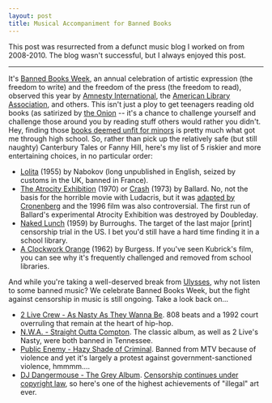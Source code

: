 ```yaml
---
layout: post
title: Musical Accompaniment for Banned Books
---
```


This post was resurrected from a defunct music blog I worked on from 2008-2010. The blog wasn't successful, but I always enjoyed this post.
- - -

It's [Banned Books Week](http://everybodyslibraries.com/2008/09/29/why-banned-books-week-matters/), an annual celebration of artistic expression (the freedom to write) and the freedom of the press (the freedom to read), observed this year by [Amnesty International](http://www.amnestyusa.org/events/banned-books-week/page.do?id=1101492&n1=5&n2=50&n3=1611), the [American Library Association](http://www.ala.org/ala/aboutala/offices/oif/bannedbooksweek/bannedbooksweek.cfm), and others. This isn't just a ploy to get teenagers reading old books (as satirized by [the Onion](http://www.theonion.com/content/node/28619) -- it's a chance to challenge yourself and challenge those around you by reading stuff others would rather you didn't. Hey, finding those [books deemed unfit for minors](http://onlinebooks.library.upenn.edu/banned-books.html#nowrite) is pretty much what got me through high school. So, rather than pick up the relatively safe (but still naughty) Canterbury Tales or Fanny Hill, here's my list of 5 riskier and more entertaining choices, in no particular order:

*   [Lolita](http://en.wikipedia.org/wiki/Lolita) (1955) by Nabokov (long unpublished in English, seized by customs in the UK, banned in France).
*   [The Atrocity Exhibition](http://en.wikipedia.org/wiki/The_Atrocity_Exhibition) (1970) or [Crash](http://en.wikipedia.org/wiki/Crash_%281973_novel%29) (1973) by Ballard. No, not the basis for the horrible movie with Ludacris, but it was [adapted by Cronenberg](http://www.imdb.com/title/tt0115964/) and the 1996 film was also controversial. The first run of Ballard's experimental Atrocity Exhibition was destroyed by Doubleday.
*   [Naked Lunch](http://en.wikipedia.org/wiki/Naked_Lunch) (1959) by Burroughs. The target of the last major [print] censorship trial in the US. I bet you'd still have a hard time finding it in a school library.
*   [A Clockwork Orange](http://en.wikipedia.org/wiki/A_Clockwork_Orange) (1962) by Burgess. If you've seen Kubrick's film, you can see why it's frequently challenged and removed from school libraries.

And while you're taking a well-deserved break from [Ulysses](http://en.wikipedia.org/wiki/Ulysses_%28novel%29), why not listen to some banned music? We celebrate Banned Books Week, but the fight against censorship in music is still ongoing. Take a look back on...

*   [2 Live Crew - As Nasty As They Wanna Be](http://www.youtube.com/watch?v=DbaFM_CA4mw). 808 beats and a 1992 court overruling that remain at the heart of hip-hop.
*   [N.W.A. - Straight Outta Compton](http://www.youtube.com/watch?v=nkPb4s0-QcI). The classic album, as well as 2 Live's Nasty, were both banned in Tennessee.
*   [Public Enemy - Hazy Shade of Criminal](http://www.youtube.com/watch?v=dvOd48zlNkA). Banned from MTV because of violence and yet it's largely a protest against government-sanctioned violence, hmmmm....
*   [DJ Dangermouse - The Grey Album](http://www.bannedmusic.org/albums/grey_album.php). [Censorship continues under copyright law](http://www.bannedmusic.org/), so here's one of the highest achievements of "illegal" art ever.